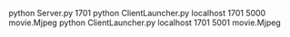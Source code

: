 python Server.py 1701
python ClientLauncher.py localhost 1701 5000 movie.Mjpeg
python ClientLauncher.py localhost 1701 5001 movie.Mjpeg
